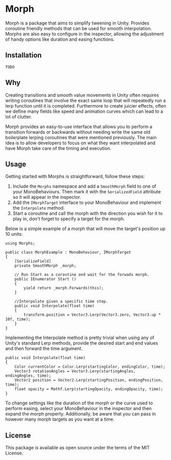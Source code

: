 # Morph

Morph is a package that aims to simplify tweening in Unity. Provides coroutine friendly methods that can be used for smooth interpolation. Morphs are also easy to configure in the inspector, allowing the adjustment of handy options like duration and easing functions.

## Installation

`TODO`

## Why

Creating transitions and smooth value movements in Unity often requires writing coroutines that involve the exact same loop that will repeatedly run a lerp function until it is completed.
Furthermore to create juicier effects, often we define many fields like speed and animation curves which can lead to a lot of clutter.

Morph provides an easy-to-use interface that allows you to perform a transition forwards or backwards without needing write the same old boilerplate lerping coroutines that were mentioned previously.
The main idea is to allow developers to focus on what they want interpolated and have Morph take care of the timing and execution.

## Usage

Getting started with Morphs is straightforward, follow these steps:

1.	Include the `Morphs` namespace and add a `SmoothMorph` field to one of your MonoBehaviours. Then mark it with the `SerializedField` attribute so it will appear in the inspector.
2.	Add the `IMorphTarget` interface to your MonoBehaviour and implement the `Interpolate` method.
3.	Start a coroutine and call the morph with the direction you wish for it to play in, don't forget to specify a target for the morph.

Below is a simple example of a morph that will move the target's position up 10 units:

```
using Morphs;

public class MorphExample : MonoBehaviour, IMorphTarget 
{
	[SerializeField]
	private SmoothMorph _morph;

	// Run Start as a coroutine and wait for the forwads morph.
	public IEnumerator Start () 
	{
		yield return _morph.Forwards(this);
	}

	//Interpolate given a specific time step.
	public void Interpolate(float time) 
	{
		transform.position = Vector3.Lerp(Vector3.zero, Vector3.up * 10f, time);
	}
}
```
Implementing the Interpolate method is pretty trivial when using any of Unity's standard Lerp methods, provide the desired start and end values and then forward the time argument.
```
public void Interpolate(float time) 
{
	Color currentColor = Color.Lerp(startingColor, endingColor, time);
	Vector3 rotationAngles = Vector3.Lerp(startingAngles, endingAngles, time);
	Vector2 position = Vector2.Lerp(startingPosition, endingPosition, time);
	float opacity = Mathf.Lerp(startingOpacity, endingOpacity, time);
}
```
To change settings like the duration of the morph or the curve used to perform easing, select your MonoBehaviour in the inspector and then expand the morph property. 
Additionally, be aware that you can pass in however many morph targets as you want at a time.

## License

This package is available as open source under the terms of the MIT License.